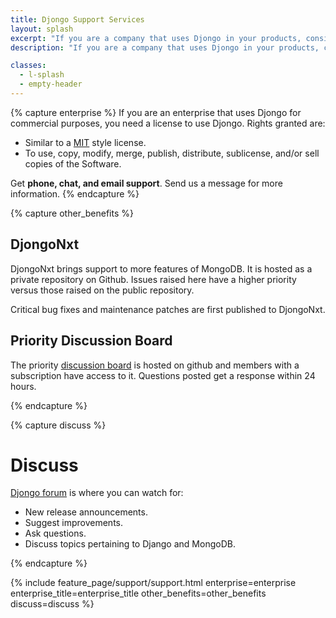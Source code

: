 ```yaml
---
title: Djongo Support Services
layout: splash
excerpt: "If you are a company that uses Djongo in your products, consider enrolling in a subscription plan. You get long term support"
description: "If you are a company that uses Djongo in your products, consider enrolling in a subscription plan. You get long term support."

classes:
  - l-splash
  - empty-header
---
```


{% capture enterprise %}
If you are an enterprise that uses Djongo for commercial purposes, you need a license to use Djongo. Rights 
granted are: 

* Similar to a [MIT](https://opensource.org/licenses/MIT) style license.
* To use, copy, modify, merge, publish, distribute, sublicense, and/or sell copies of the Software.

Get **phone, chat, and email support**. Send us a message for more information.
{% endcapture %}


{% capture other_benefits %}
## DjongoNxt
DjongoNxt brings support to more features of MongoDB. It is hosted as a private repository on Github. Issues raised here have a higher priority versus those raised on the public repository. 

Critical bug fixes and maintenance patches are first published to DjongoNxt.

## Priority Discussion Board
The priority [discussion board][board] is hosted on github and members with a subscription have access to it. Questions posted get a response within 24 hours.

[board]: https://docs.github.com/en/free-pro-team@latest/github/building-a-strong-community/about-team-discussions

{% endcapture %}

{% capture discuss %}
# Discuss

[Djongo forum](https://groups.google.com/forum/#!forum/djongo) is where you can watch for:

* New release announcements.
* Suggest improvements.
* Ask questions.
* Discuss topics pertaining to Django and MongoDB.

{% endcapture %}

{% include feature_page/support/support.html
 enterprise=enterprise
 enterprise_title=enterprise_title
 other_benefits=other_benefits
 discuss=discuss %}